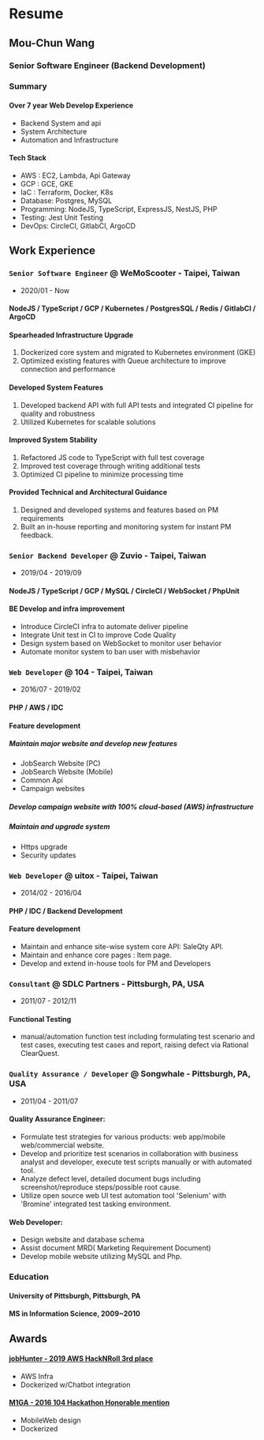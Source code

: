 # Resume

## Mou-Chun Wang

### Senior Software Engineer (Backend Development)

### Summary

#### Over 7 year Web Develop Experience

-   Backend System and api
-   System Architecture
-   Automation and Infrastructure

#### Tech Stack

-   AWS : EC2, Lambda, Api Gateway
-   GCP : GCE, GKE
-   IaC : Terraform, Docker, K8s
-   Database: Postgres, MySQL
-   Programming: NodeJS, TypeScript, ExpressJS, NestJS, PHP
-   Testing: Jest Unit Testing
-   DevOps: CircleCI, GitlabCI, ArgoCD

## Work Experience

### `Senior Software Engineer` @ WeMoScooter - Taipei, Taiwan

-   2020/01 - Now

#### NodeJS / TypeScript / GCP / Kubernetes / PostgresSQL / Redis / GitlabCI / ArgoCD

#### Spearheaded Infrastructure Upgrade

1. Dockerized core system and migrated to Kubernetes environment (GKE)
2. Optimized existing features with Queue architecture to improve connection and performance

#### Developed System Features

1. Developed backend API with full API tests and integrated CI pipeline for quality and robustness
2. Utilized Kubernetes for scalable solutions

#### Improved System Stability

1. Refactored JS code to TypeScript with full test coverage
2. Improved test coverage through writing additional tests
3. Optimized CI pipeline to minimize processing time

#### Provided Technical and Architectural Guidance

1. Designed and developed systems and features based on PM requirements
2. Built an in-house reporting and monitoring system for instant PM feedback.

### `Senior Backend Developer` @ Zuvio - Taipei, Taiwan

-   2019/04 - 2019/09

#### NodeJS / TypeScript / GCP / MySQL / CircleCI / WebSocket / PhpUnit

#### BE Develop and infra improvement

-   Introduce CircleCI infra to automate deliver pipeline
-   Integrate Unit test in CI to improve Code Quality
-   Design system based on WebSocket to monitor user behavior
-   Automate monitor system to ban user with misbehavior

### `Web Developer` @ 104 - Taipei, Taiwan

-   2016/07 - 2019/02

#### PHP / AWS / IDC

#### Feature development

##### Maintain major website and develop new features

-   JobSearch Website (PC)
-   JobSearch Website (Mobile)
-   Common Api
-   Campaign websites

##### Develop campaign website with 100% cloud-based (AWS) infrastructure

##### Maintain and upgrade system

-   Https upgrade
-   Security updates

### `Web Developer` @ uitox - Taipei, Taiwan

-   2014/02 - 2016/04

#### PHP / IDC / Backend Development

#### Feature development

-   Maintain and enhance site-wise system core API: SaleQty API.
-   Maintain and enhance core pages : Item page.
-   Develop and extend in-house tools for PM and Developers

### `Consultant` @ SDLC Partners - Pittsburgh, PA, USA

-   2011/07 - 2012/11

#### Functional Testing

-   manual/automation function test including formulating test scenario and test cases, executing test cases and report, raising defect via Rational ClearQuest.

### `Quality Assurance / Developer` @ Songwhale - Pittsburgh, PA, USA

-   2011/04 - 2011/07

#### Quality Assurance Engineer:

-   Formulate test strategies for various products: web app/mobile web/commercial website.
-   Develop and prioritize test scenarios in collaboration with business analyst and developer, execute test scripts manually or with automated tool.
-   Analyze defect level, detailed document bugs including screenshot/reproduce steps/possible root cause.
-   Utilize open source web UI test automation tool 'Selenium' with 'Bromine' integrated test tasking environment.

#### Web Developer:

-   Design website and database schema
-   Assist document MRD( Marketing Requirement Document)
-   Develop mobile website utilizing MySQL and Php.

### Education

#### University of Pittsburgh, Pittsburgh, PA

#### MS in Information Science, 2009~2010

## Awards

#### [jobHunter - 2019 AWS HackNRoll 3rd place](../projects/jobHunter.md)

-   AWS Infra
-   Dockerized w/Chatbot integration

#### [M1GA - 2016 104 Hackathon Honorable mention](../projects/m1ga.html)

-   MobileWeb design
-   Dockerized
